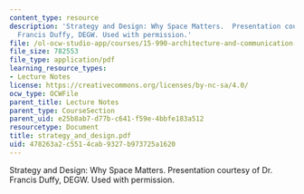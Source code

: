 ```yaml
---
content_type: resource
description: 'Strategy and Design: Why Space Matters.  Presentation courtesy of Dr.
  Francis Duffy, DEGW. Used with permission.'
file: /ol-ocw-studio-app/courses/15-990-architecture-and-communication-in-organizations-fall-2003/478263a2c5514cab9327b973725a1620_strategy_and_design.pdf
file_size: 782553
file_type: application/pdf
learning_resource_types:
- Lecture Notes
license: https://creativecommons.org/licenses/by-nc-sa/4.0/
ocw_type: OCWFile
parent_title: Lecture Notes
parent_type: CourseSection
parent_uid: e25b8ab7-d77b-c641-f59e-4bbfe183a512
resourcetype: Document
title: strategy_and_design.pdf
uid: 478263a2-c551-4cab-9327-b973725a1620
---
```

Strategy and Design: Why Space Matters.  Presentation courtesy of Dr. Francis Duffy, DEGW. Used with permission.